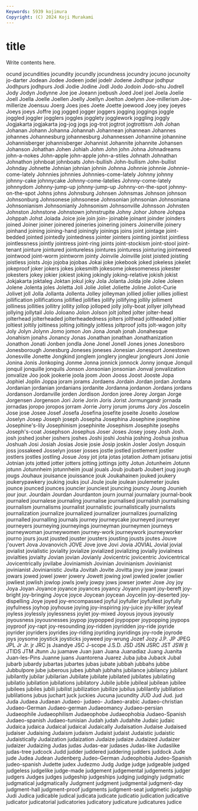 ```yaml
---
Keywords: 5939 kojimura
Copyright: (C) 2024 Koji Murakami
---
```


# title

Write contents here.



ocund jocundities jocundity
jocundly jocundness jocundry jocuno jocunoity jo-darter Jodean Jodee Jodeen jodel
jodelr Jodene Jodhpur jodhpur Jodhpurs jodhpurs Jodi Jodie Jodine Jodl
Jodo Jodoin Jodo-shu Jodrell Jody Jodyn Jodynne Joe joe Joeann
joebush Joed Joel joel Joela Joelie Joell Joella Joelle Joellen
Joelly Joellyn Joelton Joelynn Joe-millerism Joe-millerize Joensuu Joerg Joes joes
Joete Joette joewood Joey joey joeyes Joeys joeys Joffre jog
jogged jogger joggers jogging joggings joggle joggled joggler jogglers joggles
jogglety jogglework joggling joggly Jogjakarta jogjakarta jog-jog jogs jog-trot jogtrot
jogtrottism Joh Johan Johanan Johann Johanna Johannah Johannean johannean Johannes
johannes Johannesburg johannesburg Johannessen Johannine johannine Johannisberger johannisberger Johannist Johannite
johannite Johansen Johanson Johathan Johen Johiah Johm John john Johna
Johnadreams john-a-nokes John-apple john-apple john-a-stiles Johnath Johnathan Johnathon johnboat johnboats
John-bullish John-bullism John-bullist Johnday Johnette Johnian johnian johnin Johnna Johnnie
johnnie Johnnie-come-lately Johnnies johnnies Johnnies-come-lately Johnny johnny johnny-cake johnnycake Johnny-come-latelies
Johnny-come-lately johnnydom Johnny-jump-up johnny-jump-up Johnny-on-the-spot johnny-on-the-spot Johns johns Johnsburg Johnsen
Johnsmas Johnson johnson Johnsonburg Johnsonese johnsonese Johnsonian johnsonian Johnsoniana Johnsonianism
Johnsonianly Johnsonism Johnsonville Johnsson Johnsten Johnston Johnstone Johnstown johnstrupite Johny
Johor Johore Johppa Johppah Johst Joiada Joice joie join join-
joinable joinant joinder joinders joined Joiner joiner joinered joineries joinering
joiners Joinerville joinery joinhand joining joining-hand joiningly joinings joins joint
jointage joint-bedded jointed jointedly jointedness jointer jointers jointing jointist jointless
jointlessness jointly jointress joint-ring joints joint-stockism joint-stool joint-tenant jointure jointured
jointureless jointures jointuress jointuring jointweed jointwood joint-worm jointworm jointy Joinvile
Joinville joist joisted joisting joistless joists Jojo jojoba jojobas Jokai
joke jokebook joked jokeless jokelet jokeproof joker jokers jokes jokesmith
jokesome jokesomeness jokester jokesters jokey jokier jokiest joking jokingly joking-relative
jokish jokist Jokjakarta joktaleg Joktan jokul joky Jola Jolanta Jolda
jole Jolee Joleen Jolene Jolenta joles Joletta Joli Jolie Joliet
Joliette Joline Joliot-Curie Jolivet joll Jolla Jollanta Jollenta Jolley jolleyman
jollied jollier jollies jolliest jollification jollifications jollified jollifies jollify jollifying
jollily jolliment jolliness jollities jollitry jollity jollop jolloped jolly jolly-boat
jollyer jollyhead jollying jollytail Jolo Joloano Jolon Jolson jolt jolted
jolter jolter-head jolterhead jolterheaded jolterheadedness jolters jolthead joltheaded joltier joltiest
joltily joltiness jolting joltingly joltless joltproof jolts jolt-wagon jolty Joly
Jolyn Jolynn Jomo jomon Jon Jona Jonah jonah Jonahesque Jonahism
jonahs Jonancy Jonas Jonathan jonathan Jonathanization Jonathon Jonati Jonben jondla
Jone Jonel Jonell Jones jones Jonesboro Jonesborough Jonesburg Joneses joneses
Jonesian Jonesport Jonestown Jonesville Jonette Jongkind jonglem jonglery jongleur jongleurs
Joni Jonie Jonina Jonis Jonkoping Jonme Jonna jonnick jonnock Jonny
jonque Jonquil jonquil jonquille jonquils Jonson Jonsonian jonsonian Jonval jonvalization
jonvalize Joo jook jookerie joola joom Joon Jooss Joost Jooste
Jopa Jophiel Joplin Joppa joram jorams Jordaens Jordain Jordan jordan
Jordana Jordanian jordanian jordanians jordanite Jordanna jordanon Jordans jordans Jordanson
Jordanville jorden Jordison Jordon joree Jorey Jorgan Jorge Jorgensen Jorgenson
Jori Jorie Jorin Joris Jorist Jormungandr jornada jornadas joropo joropos
jorram Jorrie Jorry jorum jorums Jory Jos Joscelin Jose jose
Josee Josef Josefa Josefina josefite joseite Joseito Joselow Joselyn Josep
Joseph joseph Josepha Josephina Josephine josephine Josephine's-lily Josephinism josephinite Josephism
Josephite josephs Joseph's-coat Josephson Josephus Joser Joses Josey josey Josh
Josh. josh joshed josher joshers joshes Joshi joshi Joshia joshing
Joshua joshua Joshuah Josi Josiah Josias Josie josie Josip joskin
Josler Joslyn Josquin joss jossakeed Josselyn josser josses jostle jostled
jostlement jostler jostlers jostles jostling Josue Josy jot jota jotas
jotation Jotham jotisaru jotisi Jotnian jots jotted jotter jotters jotting
jottings jotty Jotun Jotunheim Jotunn jotunn Jotunnheim jotunnheim joual jouals
Joub joubarb Joubert joug jough jougs Jouhaux jouisance jouissance jouk
Joukahainen jouked joukery joukerypawkery jouking jouks joul Joule joule joulean
joulemeter joules jounce jounced jounces jouncier jounciest jouncing jouncy Joung
Jounieh jour jour. Jourdain Jourdan Jourdanton journ journal journalary journal-book
journaled journalese journaling journalise journalised journalish journalising journalism journalisms journalist
journalistic journalistically journalists journalization journalize journalized journalizer journalizes journalizing journalled
journalling journals journey journeycake journeyed journeyer journeyers journeying journeyings journeyman
journeymen journeys journeywoman journeywomen journey-work journeywork journeyworker journo jours joust
jousted jouster jousters jousting jousts joutes Jouve j'ouvert Jova Jovanovich
JOVE Jove jove Jovi Jovia JOVIAL Jovial jovial jovialist jovialistic
joviality jovialize jovialized jovializing jovially jovialness jovialties jovialty Jovian jovian
Jovianly Jovicentric jovicentric Jovicentrical Jovicentrically jovilabe Joviniamish Jovinian Jovinianism Jovinianist
jovinianist Jovinianistic Jovita Jovitah Jovite Jovitta jovy jow jowar jowari
jowars jowed jowel jower jowery Jowett jowing jowl jowled jowler
jowlier jowliest jowlish jowlop jowls jowly jowpy jows jowser jowter
Joxe Joy joy Joya Joyan Joyance joyance joyances joyancy Joyann
joyant joy-bereft joy-bright joy-bringing Joyce joyce Joycean joycean Joycelin joy-deserted
joy-dispelling Joye joyed joy-encompassed joyful joyfuller joyfullest joyfully joyfulness joyhop
joyhouse joying joy-inspiring joy-juice joy-killer joyleaf joyless joylessly joylessness joylet
joy-mixed Joyous joyous joyously joyousness joyousnesses joypop joypopped joypopper joypopping
joypops joyproof joy-rapt joy-resounding joy-ridden joyridden joy-ride joyride joyrider joyriders
joyrides joy-riding joyriding joyridings joy-rode joyrode joys joysome joystick joysticks
joyweed joy-wrung Jozef Jozy J.P. JP JPEG JPL Jr Jr.
jr JRC js Jsandye JSC J-scope J.S.D. JSD JSN JSRC
JST JSW jt JTIDS JTM Jtunn Ju juamave Juan juan
Juana Juanadiaz Juang Juanita Juan-les-Pins Juanne juans Juantorena Juarez Juba
juba Juback Jubal jubarb jubardy jubartas jubartes jubas jubate jubbah
jubbahs jubbe Jubbulpore jube juberous jubes jubhah jubhahs jubilance jubilancy
jubilant jubilantly jubilar jubilarian Jubilate jubilate jubilated jubilates jubilating jubilatio
jubilation jubilations jubilatory Jubile jubile jubileal jubilean jubilee jubilees jubiles
jubili jubilist jubilization jubilize jubilus jublilantly jublilation jublilations jubus juchart
juck juckies Jucuna jucundity JUD Jud Jud. jud Juda Judaea
Judaean Judaeo- judaeo- Judaeo-arabic Judaeo-christian Judaeo-German Judaeo-german Judaeomancy Judaeo-persian Judaeophile
Judaeophilism Judaeophobe Judaeophobia Judaeo-Spanish Judaeo-spanish Judaeo-tunisian Judah judah Judahite Judaic
judaic Judaica judaica Judaical judaical Judaically Judaisation Judaise Judaised judaiser
Judaising Judaism judaism Judaist judaist Judaistic judaistic Judaistically Judaization judaization
Judaize judaize Judaized Judaizer judaizer Judaizing Judas judas Judas-ear judases
Judas-like Judaslike judas-tree judcock Judd judder juddered juddering judders juddock
Jude jude Judea Judean Judenberg Judeo-German Judeophobia Judeo-Spanish judeo-spanish Judette
judex Judezmo Judg Judge judge judgeable judged judgeless judgelike judge-made
judgement judgemental judgements judger judgers Judges judges judgeship judgeships judging
judgingly judgmatic judgmatical judgmatically Judgment judgment judgmental judgment-day judgment-hall judgment-proof
judgments judgment-seat judgmetic judgship Judi Judica judicable judical judicata judicate
judicatio judication judicative judicator judicatorial judicatories judicatory judicature judicatures judice

